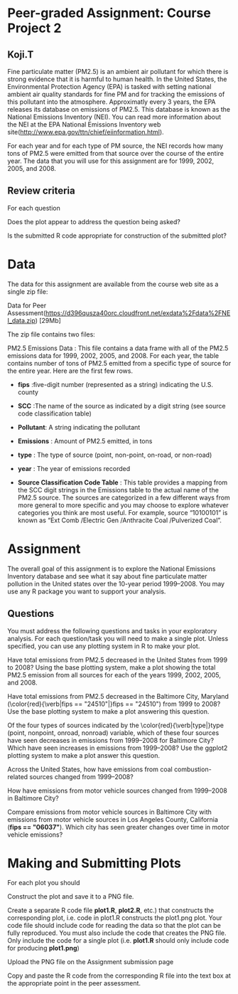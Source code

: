 # Peer-graded Assignment: Course Project 2
## Koji.T

Fine particulate matter (PM2.5) is an ambient air pollutant for which there is strong evidence that it is harmful to human health. In the United States, the Environmental Protection Agency (EPA) is tasked with setting national ambient air quality standards for fine PM and for tracking the emissions of this pollutant into the atmosphere. Approximatly every 3 years, the EPA releases its database on emissions of PM2.5. This database is known as the National Emissions Inventory (NEI). You can read more information about the NEI at the EPA National Emissions Inventory web site(http://www.epa.gov/ttn/chief/eiinformation.html).

For each year and for each type of PM source, the NEI records how many tons of PM2.5 were emitted from that source over the course of the entire year. The data that you will use for this assignment are for 1999, 2002, 2005, and 2008.

## Review criteria

For each question

Does the plot appear to address the question being asked?

Is the submitted R code appropriate for construction of the submitted plot?

# Data

The data for this assignment are available from the course web site as a single zip file:

Data for Peer Assessment(https://d396qusza40orc.cloudfront.net/exdata%2Fdata%2FNEI_data.zip) [29Mb]

The zip file contains two files:

PM2.5 Emissions Data : This file contains a data frame with all of the PM2.5 emissions data for 1999, 2002, 2005, and 2008. For each year, the table contains number of tons of PM2.5 emitted from a specific type of source for the entire year. Here are the first few rows.

- **fips** :five-digit number (represented as a string) indicating the U.S. county

- **SCC** :The name of the source as indicated by a digit string (see source code classification table)

- **Pollutant**: A string indicating the pollutant

- **Emissions** : Amount of PM2.5 emitted, in tons

- **type** : The type of source (point, non-point, on-road, or non-road)

- **year** : The year of emissions recorded

- **Source Classification Code Table** : This table provides a mapping from the SCC digit strings in the Emissions table to the actual name of the PM2.5 source. The sources are categorized in a few different ways from more general to more specific and you may choose to explore whatever categories you think are most useful. For example, source “10100101” is known as “Ext Comb /Electric Gen /Anthracite Coal /Pulverized Coal”.

# Assignment

The overall goal of this assignment is to explore the National Emissions Inventory database and see what it say about fine particulate matter pollution in the United states over the 10-year period 1999–2008. You may use any R package you want to support your analysis.

## Questions
You must address the following questions and tasks in your exploratory analysis. For each question/task you will need to make a single plot. Unless specified, you can use any plotting system in R to make your plot.

Have total emissions from PM2.5 decreased in the United States from 1999 to 2008? Using the base plotting system, make a plot showing the total PM2.5 emission from all sources for each of the years 1999, 2002, 2005, and 2008.

Have total emissions from PM2.5 decreased in the Baltimore City, Maryland (\color{red}{\verb|fips == "24510"|}fips == "24510") from 1999 to 2008? Use the base plotting system to make a plot answering this question.

Of the four types of sources indicated by the \color{red}{\verb|type|}type (point, nonpoint, onroad, nonroad) variable, which of these four sources have seen decreases in emissions from 1999–2008 for Baltimore City? Which have seen increases in emissions from 1999–2008? Use the ggplot2 plotting system to make a plot answer this question.

Across the United States, how have emissions from coal combustion-related sources changed from 1999–2008?

How have emissions from motor vehicle sources changed from 1999–2008 in Baltimore City?

Compare emissions from motor vehicle sources in Baltimore City with emissions from motor vehicle sources in Los Angeles County, California (**fips == "06037"**). Which city has seen greater changes over time in motor vehicle emissions?

# Making and Submitting Plots

For each plot you should

Construct the plot and save it to a PNG file.

Create a separate R code file **plot1.R**, **plot2.R**, etc.) that constructs the corresponding plot, i.e. code in plot1.R constructs the plot1.png plot. Your code file should include code for reading the data so that the plot can be fully reproduced. You must also include the code that creates the PNG file. Only include the code for a single plot (i.e. **plot1.R** should only include code for producing **plot1.png**)

Upload the PNG file on the Assignment submission page

Copy and paste the R code from the corresponding R file into the text box at the appropriate point in the peer assessment.
